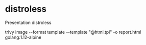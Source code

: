 # distroless
Presentation distroless


trivy image --format template --template "@html.tpl" -o report.html golang:1.12-alpine
